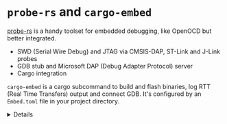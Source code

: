 # `probe-rs` and `cargo-embed`

[probe-rs](https://probe.rs/) is a handy toolset for embedded debugging, like OpenOCD but better
integrated.

* SWD (Serial Wire Debug) and JTAG via CMSIS-DAP, ST-Link and J-Link probes
* GDB stub and Microsoft DAP (Debug Adapter Protocol) server
* Cargo integration

`cargo-embed` is a cargo subcommand to build and flash binaries, log RTT (Real
Time Transfers) output and connect GDB. It's configured by an `Embed.toml` file
in your project directory.

<details>

* [CMSIS-DAP](https://arm-software.github.io/CMSIS_5/DAP/html/index.html) is an Arm standard
  protocol over USB for an in-circuit debugger to access the CoreSight Debug Access Port of various
  Arm Cortex processors. It's what the on-board debugger on the BBC micro:bit uses.
* ST-Link is a range of in-circuit debuggers from ST Microelectronics, J-Link is a range from
  SEGGER.
* The Debug Access Port is usually either a 5-pin JTAG interface or 2-pin Serial Wire Debug.
* probe-rs is a library which you can integrate into your own tools if you want to.
* The [Microsoft Debug Adapter Protocol](https://microsoft.github.io/debug-adapter-protocol/) lets
  VSCode and other IDEs debug code running on any supported microcontroller.
* cargo-embed is a binary built using the probe-rs library.
* RTT (Real Time Transfers) is a mechanism to transfer data between the debug host and the target
  through a number of ringbuffers.

</details>
